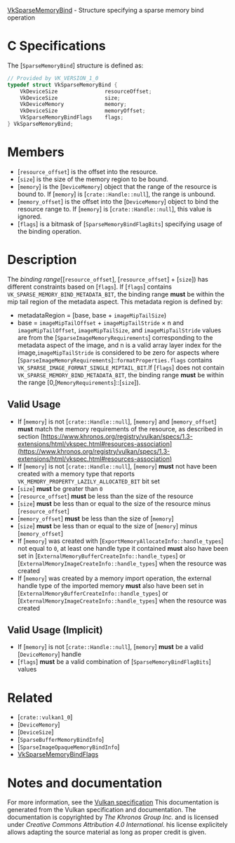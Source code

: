 [VkSparseMemoryBind](https://www.khronos.org/registry/vulkan/specs/1.3-extensions/man/html/VkSparseMemoryBind.html) - Structure specifying a sparse memory bind operation

# C Specifications
The [`SparseMemoryBind`] structure is defined as:
```c
// Provided by VK_VERSION_1_0
typedef struct VkSparseMemoryBind {
    VkDeviceSize               resourceOffset;
    VkDeviceSize               size;
    VkDeviceMemory             memory;
    VkDeviceSize               memoryOffset;
    VkSparseMemoryBindFlags    flags;
} VkSparseMemoryBind;
```

# Members
- [`resource_offset`] is the offset into the resource.
- [`size`] is the size of the memory region to be bound.
- [`memory`] is the [`DeviceMemory`] object that the range of the resource is bound to. If [`memory`] is [`crate::Handle::null`], the range is unbound.
- [`memory_offset`] is the offset into the [`DeviceMemory`] object to bind the resource range to. If [`memory`] is [`crate::Handle::null`], this value is ignored.
- [`flags`] is a bitmask of [`SparseMemoryBindFlagBits`] specifying usage of the binding operation.

# Description
The *binding range*[[`resource_offset`], [`resource_offset`] + 
[`size`]) has different constraints based on [`flags`].
If [`flags`] contains `VK_SPARSE_MEMORY_BIND_METADATA_BIT`, the
binding range  **must**  be within the mip tail region of the metadata aspect.
This metadata region is defined by:
* metadataRegion = [base, base +  `imageMipTailSize`)
* base = `imageMipTailOffset` +  `imageMipTailStride` × n
and `imageMipTailOffset`, `imageMipTailSize`, and
`imageMipTailStride` values are from the
[`SparseImageMemoryRequirements`] corresponding to the metadata aspect
of the image, and n is a valid array layer index for the image,`imageMipTailStride` is considered to be zero for aspects where
[`SparseImageMemoryRequirements`]::`formatProperties.flags` contains
`VK_SPARSE_IMAGE_FORMAT_SINGLE_MIPTAIL_BIT`.If [`flags`] does not contain `VK_SPARSE_MEMORY_BIND_METADATA_BIT`,
the binding range  **must**  be within the range
[0,[`MemoryRequirements`]::[`size`]).
## Valid Usage
-    If [`memory`] is not [`crate::Handle::null`], [`memory`] and [`memory_offset`] **must**  match the memory requirements of the resource, as described in section [https://www.khronos.org/registry/vulkan/specs/1.3-extensions/html/vkspec.html#resources-association](https://www.khronos.org/registry/vulkan/specs/1.3-extensions/html/vkspec.html#resources-association)
-    If [`memory`] is not [`crate::Handle::null`], [`memory`] **must**  not have been created with a memory type that reports `VK_MEMORY_PROPERTY_LAZILY_ALLOCATED_BIT` bit set
-  [`size`] **must**  be greater than `0`
-  [`resource_offset`] **must**  be less than the size of the resource
-  [`size`] **must**  be less than or equal to the size of the resource minus [`resource_offset`]
-  [`memory_offset`] **must**  be less than the size of [`memory`]
-  [`size`] **must**  be less than or equal to the size of [`memory`] minus [`memory_offset`]
-    If [`memory`] was created with [`ExportMemoryAllocateInfo::handle_types`] not equal to `0`, at least one handle type it contained  **must**  also have been set in [`ExternalMemoryBufferCreateInfo::handle_types`] or [`ExternalMemoryImageCreateInfo::handle_types`] when the resource was created
-    If [`memory`] was created by a memory import operation, the external handle type of the imported memory  **must**  also have been set in [`ExternalMemoryBufferCreateInfo::handle_types`] or [`ExternalMemoryImageCreateInfo::handle_types`] when the resource was created

## Valid Usage (Implicit)
-    If [`memory`] is not [`crate::Handle::null`], [`memory`] **must**  be a valid [`DeviceMemory`] handle
-  [`flags`] **must**  be a valid combination of [`SparseMemoryBindFlagBits`] values

# Related
- [`crate::vulkan1_0`]
- [`DeviceMemory`]
- [`DeviceSize`]
- [`SparseBufferMemoryBindInfo`]
- [`SparseImageOpaqueMemoryBindInfo`]
- [VkSparseMemoryBindFlags]()

# Notes and documentation
For more information, see the [Vulkan specification](https://www.khronos.org/registry/vulkan/specs/1.3-extensions/html/vkspec.html)
This documentation is generated from the Vulkan specification and documentation.
The documentation is copyrighted by *The Khronos Group Inc.* and is licensed under *Creative Commons Attribution 4.0 International*.
his license explicitely allows adapting the source material as long as proper credit is given.
        